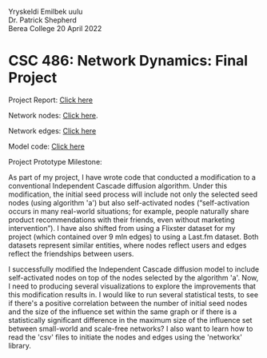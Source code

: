 Yryskeldi Emilbek uulu  
Dr. Patrick Shepherd  
Berea College
20 April 2022
# CSC 486: Network Dynamics: Final Project

Project Report: [Click here]()

Network nodes: [Click here](https://github.com/areskeldi/csc486-finalproject/blob/main/Last.fm-dataset.zip).      

Network edges: [Click here]()

Model code: [Click here]()

Project Prototype Milestone:  

As part of my project, I have wrote code that conducted a modification to a conventional Independent Cascade diffusion algorithm. Under this modification, the initial seed process will include not only the selected seed nodes (using algorithm 'a') but also self-activated nodes (“self-activation occurs in many real-world situations; for example, people naturally share product recommendations with their friends, even without marketing intervention”). I have also shifted from using a Flixster dataset for my project (which contained over 9 mln edges) to using a Last.fm dataset. Both datasets represent similar entities, where nodes reflect users and edges reflect the friendships between users.  

I successfully modified the Independent Cascade diffusion model to include self-activated nodes on top of the nodes selected by the algorithm 'a'. Now, I need to producing several visualizations to explore the improvements that this modification results in. I would like to run several statistical tests, to see if there's a positive correlation between the number of initial seed nodes and the size of the influence set within the same graph or if there is a statistically significant difference in the maximum size of the influence set between small-world and scale-free networks? I also want to learn how to read the 'csv' files to initiate the nodes and edges using the 'networkx' library.
